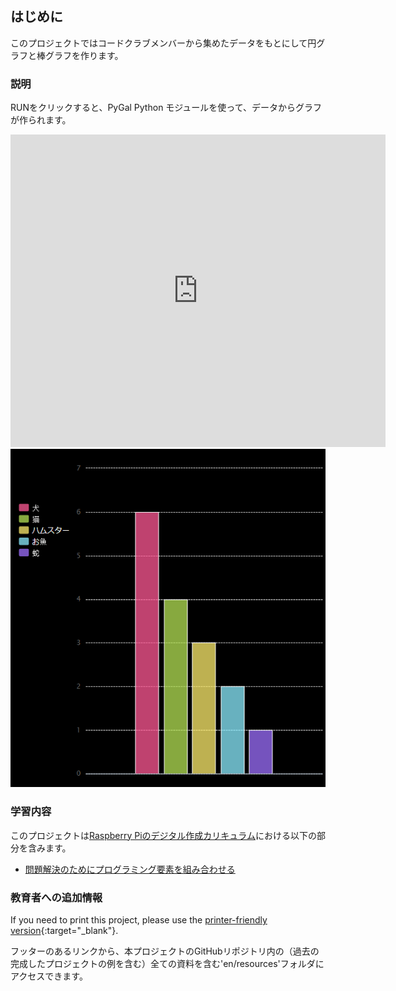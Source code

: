 ## はじめに

このプロジェクトではコードクラブメンバーから集めたデータをもとにして円グラフと棒グラフを作ります。

### 説明

RUNをクリックすると、PyGal Python モジュールを使って、データからグラフが作られます。

<div class="trinket">
  <iframe src="https://trinket.io/embed/python/70d24d92b8?outputOnly=true&start=result" width="600" height="500" frameborder="0" marginwidth="0" marginheight="0" allowfullscreen>
  </iframe>
  <img src="images/pets-finished.png">
</div>

### 学習内容

このプロジェクトは[Raspberry Piのデジタル作成カリキュラム](http://rpf.io/curriculum)における以下の部分を含みます。

+ [問題解決のためにプログラミング要素を組み合わせる](https://www.raspberrypi.org/curriculum/programming/builder/)

### 教育者への追加情報

If you need to print this project, please use the [printer-friendly version](https://projects.raspberrypi.org/en/projects/popular-pets/print){:target="_blank"}.

フッターのあるリンクから、本プロジェクトのGitHubリポジトリ内の（過去の完成したプロジェクトの例を含む）全ての資料を含む'en/resources'フォルダにアクセスできます。